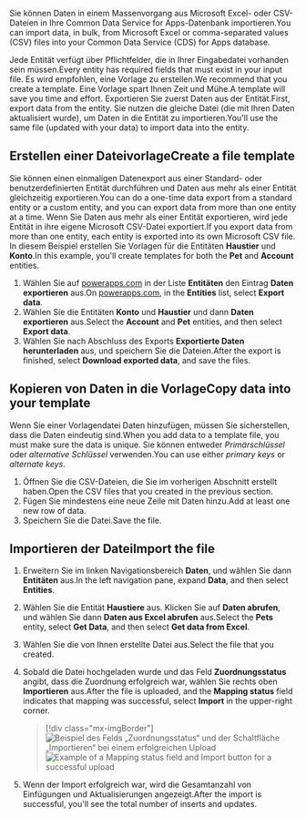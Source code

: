 <span data-ttu-id="36576-101">Sie können Daten in einem Massenvorgang aus Microsoft Excel- oder CSV-Dateien in Ihre Common Data Service for Apps-Datenbank importieren.</span><span class="sxs-lookup"><span data-stu-id="36576-101">You can import data, in bulk, from Microsoft Excel or comma-separated values (CSV) files into your Common Data Service (CDS) for Apps database.</span></span>

<span data-ttu-id="36576-102">Jede Entität verfügt über Pflichtfelder, die in Ihrer Eingabedatei vorhanden sein müssen.</span><span class="sxs-lookup"><span data-stu-id="36576-102">Every entity has required fields that must exist in your input file.</span></span> <span data-ttu-id="36576-103">Es wird empfohlen, eine Vorlage zu erstellen.</span><span class="sxs-lookup"><span data-stu-id="36576-103">We recommend that you create a template.</span></span> <span data-ttu-id="36576-104">Eine Vorlage spart Ihnen Zeit und Mühe.</span><span class="sxs-lookup"><span data-stu-id="36576-104">A template will save you time and effort.</span></span> <span data-ttu-id="36576-105">Exportieren Sie zuerst Daten aus der Entität.</span><span class="sxs-lookup"><span data-stu-id="36576-105">First, export data from the entity.</span></span> <span data-ttu-id="36576-106">Sie nutzen die gleiche Datei (die mit Ihren Daten aktualisiert wurde), um Daten in die Entität zu importieren.</span><span class="sxs-lookup"><span data-stu-id="36576-106">You'll use the same file (updated with your data) to import data into the entity.</span></span>

## <a name="create-a-file-template"></a><span data-ttu-id="36576-107">Erstellen einer Dateivorlage</span><span class="sxs-lookup"><span data-stu-id="36576-107">Create a file template</span></span>
<span data-ttu-id="36576-108">Sie können einen einmaligen Datenexport aus einer Standard- oder benutzerdefinierten Entität durchführen und Daten aus mehr als einer Entität gleichzeitig exportieren.</span><span class="sxs-lookup"><span data-stu-id="36576-108">You can do a one-time data export from a standard entity or a custom entity, and you can export data from more than one entity at a time.</span></span> <span data-ttu-id="36576-109">Wenn Sie Daten aus mehr als einer Entität exportieren, wird jede Entität in ihre eigene Microsoft CSV-Datei exportiert.</span><span class="sxs-lookup"><span data-stu-id="36576-109">If you export data from more than one entity, each entity is exported into its own Microsoft CSV file.</span></span> <span data-ttu-id="36576-110">In diesem Beispiel erstellen Sie Vorlagen für die Entitäten **Haustier** und **Konto**.</span><span class="sxs-lookup"><span data-stu-id="36576-110">In this example, you'll create templates for both the **Pet** and **Account** entities.</span></span>

1. <span data-ttu-id="36576-111">Wählen Sie auf [powerapps.com](https://web.powerapps.com/) in der Liste **Entitäten** den Eintrag **Daten exportieren** aus.</span><span class="sxs-lookup"><span data-stu-id="36576-111">On [powerapps.com](https://web.powerapps.com/), in the **Entities** list, select **Export data**.</span></span>
1. <span data-ttu-id="36576-112">Wählen Sie die Entitäten **Konto** und **Haustier** und dann **Daten exportieren** aus.</span><span class="sxs-lookup"><span data-stu-id="36576-112">Select the **Account** and **Pet** entities, and then select **Export data**.</span></span>
1. <span data-ttu-id="36576-113">Wählen Sie nach Abschluss des Exports **Exportierte Daten herunterladen** aus, und speichern Sie die Dateien.</span><span class="sxs-lookup"><span data-stu-id="36576-113">After the export is finished, select **Download exported data**, and save the files.</span></span>

## <a name="copy-data-into-your-template"></a><span data-ttu-id="36576-114">Kopieren von Daten in die Vorlage</span><span class="sxs-lookup"><span data-stu-id="36576-114">Copy data into your template</span></span>
<span data-ttu-id="36576-115">Wenn Sie einer Vorlagendatei Daten hinzufügen, müssen Sie sicherstellen, dass die Daten eindeutig sind.</span><span class="sxs-lookup"><span data-stu-id="36576-115">When you add data to a template file, you must make sure the data is unique.</span></span> <span data-ttu-id="36576-116">Sie können entweder *Primärschlüssel* oder *alternative Schlüssel* verwenden.</span><span class="sxs-lookup"><span data-stu-id="36576-116">You can use either *primary keys* or *alternate keys*.</span></span>

1. <span data-ttu-id="36576-117">Öffnen Sie die CSV-Dateien, die Sie im vorherigen Abschnitt erstellt haben.</span><span class="sxs-lookup"><span data-stu-id="36576-117">Open the CSV files that you created in the previous section.</span></span>
1. <span data-ttu-id="36576-118">Fügen Sie mindestens eine neue Zeile mit Daten hinzu.</span><span class="sxs-lookup"><span data-stu-id="36576-118">Add at least one new row of data.</span></span>
1. <span data-ttu-id="36576-119">Speichern Sie die Datei.</span><span class="sxs-lookup"><span data-stu-id="36576-119">Save the file.</span></span>

## <a name="import-the-file"></a><span data-ttu-id="36576-120">Importieren der Datei</span><span class="sxs-lookup"><span data-stu-id="36576-120">Import the file</span></span>
1. <span data-ttu-id="36576-121">Erweitern Sie im linken Navigationsbereich **Daten**, und wählen Sie dann **Entitäten** aus.</span><span class="sxs-lookup"><span data-stu-id="36576-121">In the left navigation pane, expand **Data**, and then select **Entities**.</span></span>
1. <span data-ttu-id="36576-122">Wählen Sie die Entität **Haustiere** aus. Klicken Sie auf **Daten abrufen**, und wählen Sie dann **Daten aus Excel abrufen** aus.</span><span class="sxs-lookup"><span data-stu-id="36576-122">Select the **Pets** entity, select **Get Data**, and then select **Get data from Excel**.</span></span>
1. <span data-ttu-id="36576-123">Wählen Sie die von Ihnen erstellte Datei aus.</span><span class="sxs-lookup"><span data-stu-id="36576-123">Select the file that you created.</span></span>
1. <span data-ttu-id="36576-124">Sobald die Datei hochgeladen wurde und das Feld **Zuordnungsstatus** angibt, dass die Zuordnung erfolgreich war, wählen Sie rechts oben **Importieren** aus.</span><span class="sxs-lookup"><span data-stu-id="36576-124">After the file is uploaded, and the **Mapping status** field indicates that mapping was successful, select **Import** in the upper-right corner.</span></span>

    > [!div class="mx-imgBorder"]
    > <span data-ttu-id="36576-125">![Beispiel des Felds „Zuordnungsstatus“ und der Schaltfläche „Importieren“ bei einem erfolgreichen Upload](../media/success-map-imp.png)</span><span class="sxs-lookup"><span data-stu-id="36576-125">![Example of a Mapping status field and Import button for a successful upload](../media/success-map-imp.png)</span></span>

1. <span data-ttu-id="36576-126">Wenn der Import erfolgreich war, wird die Gesamtanzahl von Einfügungen und Aktualisierungen angezeigt.</span><span class="sxs-lookup"><span data-stu-id="36576-126">After the import is successful, you'll see the total number of inserts and updates.</span></span>
